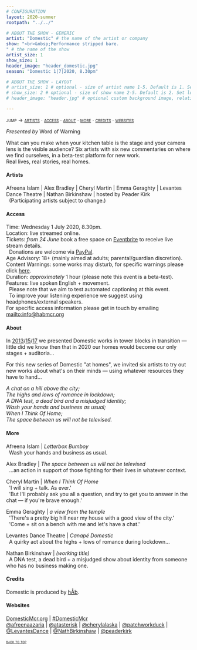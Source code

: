 ```yaml
---
# CONFIGURATION
layout: 2020-summer
rootpath: "../../"

# ABOUT THE SHOW - GENERIC
artist: "Domestic" # the name of the artist or company
show: "<br>&nbsp;Performance stripped bare.
" # the name of the show
artist_size: 1
show_size: 1
header_image: "header_domestic.jpg"  
season: "Domestic 1|7|2020, 8.30pm"

# ABOUT THE SHOW - LAYOUT
# artist_size: 1 # optional - size of artist name 1-5. Default is 1. Set longer names to lower values
# show_size: 2 # optional - size of show name 2-5. Default is 2. Set longer names to lower values
# header_image: "header.jpg" # optional custom background image, relative to current page

---
```

<span style='font-variant: small-caps'>jump → [artists](/current/2020-domestic/#artists) · [access](/current/2020-domestic/#access) · [about](/current/2020-domestic/#about) · [more](/current/2020-domestic/#more) · [credits](/current/2020-domestic/#credits) · [websites](/current/2020-domestic/#websites)</span>        
        
*Presented by* Word of Warning        
         
What can you make when your kitchen table is the stage and your camera lens is the visible audience? Six artists with six new commentaries on where we find ourselves, in a beta-test platform for new work.<br>Real lives, real stories, real homes.         
         
#### Artists        
Afreena Islam | Alex Bradley | Cheryl Martin | Emma Geraghty | Levantes Dance Theatre | Nathan Birkinshaw | hosted by Peader Kirk<br>&nbsp;&nbsp;(Participating artists subject to change.)        
      
#### Access            
Time: Wednesday 1 July 2020, 8.30pm.<br>Location: live streamed online.<br>Tickets: *from 24 June* book a free space on <a href="http://warnmcr.eventbrite.com" target="_blank">Eventbrite</a> to receive live stream details.<br>&nbsp;&nbsp;Donations are welcome via <a href="http://www.paypal.me/warnmcr" target="_blank">PayPal</a>.<br>Age Advisory: 18+ (mainly aimed at adults; parental/guardian discretion).<br>Content Warnings: some works may disturb, for specific warnings please click [here](/warnings).<br>Duration: *approximately* 1 hour (please note this event is a beta-test).<br>Features: live spoken English + movement.<br>&nbsp;&nbsp;Please note that we aim to test automated captioning at this event.<br>&nbsp;&nbsp;To improve your listening experience we suggest using headphones/external speakers.<br>For specific access information please get in touch by emailing <mailto:info@habmcr.org>         
          
#### About         
In [2013](/archive/2013-domestic)/[15](/archive/2015-domestic)/[17](/archive/2017-autumnwinter/pritchard) we presented Domestic works in tower blocks in transition — little did we know then that in 2020 our homes would become our only stages + auditoria…        
        
For this new series of Domestic "at homes", we invited six artists to try out new works about what's on their minds — using whatever resources they have to hand…         
        
*A chat on a hill above the city;<br>The highs and lows of romance in lockdown;<br>A DNA test, a dead bird and a misjudged identity;<br>Wash your hands and business as usual;<br>When I Think Of Home;<br>The space between us will not be televised.*           
          
#### More         
Afreena Islam | *Letterbox Bumboy*       
&nbsp;&nbsp;Wash your hands and business as usual.        
        
Alex Bradley | *The space between us will not be televised*       
&nbsp;&nbsp;…an action in support of those fighting for their lives in whatever context.        
        
Cheryl Martin | *When I Think Of Home*                  
&nbsp;&nbsp;'I will sing + talk. As ever.'<br>&nbsp;&nbsp;'But I'll probably ask you all a question, and try to get you to answer in the chat — if you're brave enough.'        

Emma Geraghty | *a view from the temple*           
&nbsp;&nbsp;'There's a pretty big hill near my house with a good view of the city.'<br>&nbsp;&nbsp;'Come + sit on a bench with me and let's have a chat.'        
         
Levantes Dance Theatre | *Canapé Domestic*        
&nbsp;&nbsp;A quirky act about the highs + lows of romance during lockdown…        
        
Nathan Birkinshaw | *(working title)*         
&nbsp;&nbsp;A DNA test, a dead bird + a misjudged show about identity from someone who has no business making one.         
         
#### Credits          
Domestic is produced by [hÅb](/hab).         
         
#### Websites         
<a href="http://domesticmcr.org" target="_blank">DomesticMcr.org</a> | <a href="http://twitter.com/hashtag/DomesticMcr" target="_blank">#DomesticMcr</a><br><a href="http://twitter.com/afreenaazaria" target="_blank">@afreenaazaria</a> | <a href="http://twitter.com/atasterisk" target="_blank">@atasterisk</a> | <a href="http://twitter.com/cherylalaska" target="_blank">@cherylalaska</a> | <a href="http://twitter.com/patchworkduck" target="_blank">@patchworkduck</a> | <a href="http://twitter.com/LevantesDance" target="_blank">@LevantesDance</a> | <a href="http://twitter.com/NathBirkinshaw" target="_blank">@NathBirkinshaw</a> | <a href="http://twitter.com/peaderkirk" target="_blank">@peaderkirk</a>        
        
<small><span style='font-variant: small-caps'>[back to top](/current/2020-domestic)</span></small>
